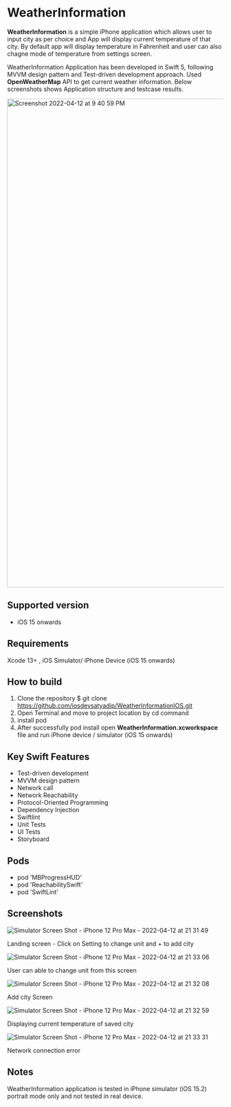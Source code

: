 # WeatherInformation

**WeatherInformation** is a simple iPhone application which allows user to input city as per choice and App will display current temperature of that city. By default app will display temperature in Fahrenheit and user can also chagne mode of temperature from settings screen.

WeatherInformation Application has been developed in Swift 5, following MVVM design pattern and Test-driven development approach.  Used **OpenWeatherMap** API to get current weather information. Below screenshots shows Application structure and testcase results. 


<img width="1135" alt="Screenshot 2022-04-12 at 9 40 59 PM" src="https://user-images.githubusercontent.com/103521381/163006864-08b9cb8b-2958-4121-8ad3-ae289d453499.png">

 
## Supported version
- iOS 15 onwards  

## Requirements
 Xcode 13+ , iOS Simulator/ iPhone Device (iOS 15 onwards) 

## How to build

1) Clone the repository
$ git clone https://github.com/iosdevsatyadip/WeatherInformationIOS.git
2) Open Terminal and move to project location by cd command 
3) install pod 
5) After successfully pod install  open **WeatherInformation.xcworkspace** file and run iPhone device / simulator (iOS 15 onwards)

## Key Swift Features

* Test-driven development 
* MVVM design pattern 
* Network call 
* Network Reachability
* Protocol-Oriented Programming 
* Dependency Injection
* Swiftlint
* Unit Tests
* UI Tests
* Storyboard 

## Pods 

* pod 'MBProgressHUD'
* pod 'ReachabilitySwift'
* pod 'SwiftLint'
  
## Screenshots

![Simulator Screen Shot - iPhone 12 Pro Max - 2022-04-12 at 21 31 49](https://user-images.githubusercontent.com/103521381/163005848-364afd92-466e-4dd4-a6d7-9b63652015eb.png)

Landing screen - Click on Setting to change unit and + to add city 

![Simulator Screen Shot - iPhone 12 Pro Max - 2022-04-12 at 21 33 06](https://user-images.githubusercontent.com/103521381/163006026-5591bf22-629a-444d-80a1-192e4af7f4b0.png)

User can able to change unit from this screen 

![Simulator Screen Shot - iPhone 12 Pro Max - 2022-04-12 at 21 32 08](https://user-images.githubusercontent.com/103521381/163006163-b2564f1e-880a-4179-8241-5ce88df2de6d.png)

Add city Screen 

![Simulator Screen Shot - iPhone 12 Pro Max - 2022-04-12 at 21 32 59](https://user-images.githubusercontent.com/103521381/163006252-12690849-4209-4e6b-9b31-f0a500cab1e0.png)

Displaying current temperature of saved city 

![Simulator Screen Shot - iPhone 12 Pro Max - 2022-04-12 at 21 33 31](https://user-images.githubusercontent.com/103521381/163006379-62fcbae8-1fcf-4dbf-9e39-8817409daed0.png)

Network connection error 


## Notes 
WeatherInformation application is tested in iPhone simulator (iOS 15.2) portrait mode only and not tested in real device. 
